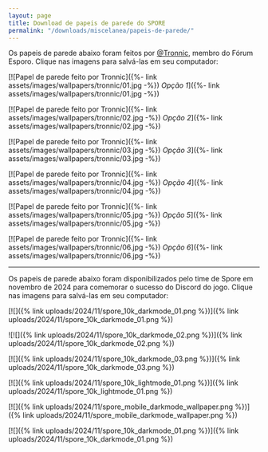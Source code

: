 ```yaml
---
layout: page
title: Download de papeis de parede do SPORE
permalink: "/downloads/miscelanea/papeis-de-parede/"
---
```


Os papeis de parede abaixo foram feitos por [@Tronnic](https://forum.esporo.net/u/Tronnic), membro do Fórum Esporo. Clique nas imagens para salvá-las em seu computador:

[![Papel de parede feito por Tronnic]({%- link assets/images/wallpapers/tronnic/01.jpg -%}) _Opção 1_]({%- link assets/images/wallpapers/tronnic/01.jpg -%})

[![Papel de parede feito por Tronnic]({%- link assets/images/wallpapers/tronnic/02.jpg -%}) _Opção 2_]({%- link assets/images/wallpapers/tronnic/02.jpg -%})

[![Papel de parede feito por Tronnic]({%- link assets/images/wallpapers/tronnic/03.jpg -%}) _Opção 3_]({%- link assets/images/wallpapers/tronnic/03.jpg -%})

[![Papel de parede feito por Tronnic]({%- link assets/images/wallpapers/tronnic/04.jpg -%}) _Opção 4_]({%- link assets/images/wallpapers/tronnic/04.jpg -%})

[![Papel de parede feito por Tronnic]({%- link assets/images/wallpapers/tronnic/05.jpg -%}) _Opção 5_]({%- link assets/images/wallpapers/tronnic/05.jpg -%})

[![Papel de parede feito por Tronnic]({%- link assets/images/wallpapers/tronnic/06.jpg -%}) _Opção 6_]({%- link assets/images/wallpapers/tronnic/06.jpg -%})

***

Os papeis de parede abaixo foram disponibilizados pelo time de Spore em novembro de 2024 para comemorar o sucesso do Discord do jogo. Clique nas imagens para salvá-las em seu computador:

[![]({% link uploads/2024/11/spore_10k_darkmode_01.png %})]({% link uploads/2024/11/spore_10k_darkmode_01.png %})

![![]({% link uploads/2024/11/spore_10k_darkmode_02.png %})]({% link uploads/2024/11/spore_10k_darkmode_02.png %})

[![]({% link uploads/2024/11/spore_10k_darkmode_03.png %})]({% link uploads/2024/11/spore_10k_darkmode_03.png %})

[![]({% link uploads/2024/11/spore_10k_lightmode_01.png %})]({% link uploads/2024/11/spore_10k_lightmode_01.png %})

[![]({% link uploads/2024/11/spore_mobile_darkmode_wallpaper.png %})]({% link uploads/2024/11/spore_mobile_darkmode_wallpaper.png %})

[![]({% link uploads/2024/11/spore_10k_darkmode_01.png %})]({% link uploads/2024/11/spore_10k_darkmode_01.png %})
